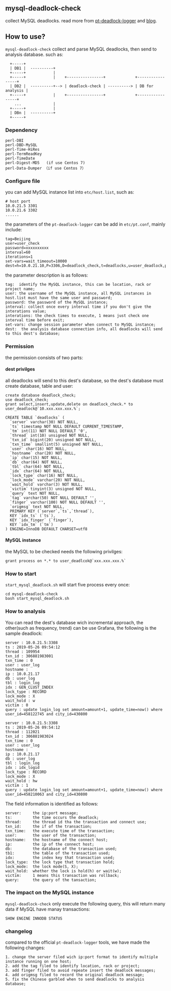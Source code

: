 ## mysql-deadlock-check

collect MySQL deadlocks. read more from [pt-deadlock-logger](https://www.percona.com/doc/percona-toolkit/3.0/pt-deadlock-logger.html) and [blog](https://blog.arstercz.com/%e6%9c%89%e6%95%88%e6%94%b6%e9%9b%86-mysql-%e7%9a%84%e6%ad%bb%e9%94%81%e4%bf%a1%e6%81%af/).

## How to use?

`mysql-deadlock-check` collect and parse MySQL deadlocks, then send to analysis database. such as:
```
  +-----+
  | DB1 |  ----------+
  +-----+            |
  +-----+            |    +----------------+             +-----------------+
  | DB2 |  ----------+--> | deadlock-check | ----------> | DB for analysis |
  +-----+            |    +----------------+             +-----------------+
    ...              |
  +-----+            |
  | DBn |  ----------+
  +-----+

```

### Dependency
```
perl-DBI
perl-DBD-MySQL
perl-Time-HiRes
perl-TermReadKey
perl-TimeDate
perl-Digest-MD5   (if use Centos 7)
perl-Data-Dumper （if use Centos 7）
```

### Configure file

you can add MySQL instance list into `etc/host.list`, such as:
```
# host port
10.0.21.5 3301
10.0.21.6 3302
......
```
the parameters of the `pt-deadlock-logger` can be add in `etc/pt.conf`, mainly include:
```
tag=Beijing
user=user_check
password=xxxxxxxxxx
interval=60
iterations=1
set-vars=wait_timeout=10000
dest=h=10.0.21.10,P=3306,D=deadlock_check,t=deadlocks,u=user_deadlock,p=xxxxxxxxx
```
the parameter description is as follows:
```
tag:  identify the MySQL instance, this can be location, rack or project name;
user: the username of the MySQL instance, all MySQL instances in host.list must have the same user and password;
password: the password of the MySQL instance;
interval: collect once every interval time if you don't give the interations value;
interations: the check times to execute, 1 means just check one interval time before exit;
set-vars: change session parameter when connect to MySQL instance;
dest:  the analysis database connection info, all deadlocks will send to this dest's database;
```

### Permission

the permission consists of two parts:

#### dest privilges
all deadlocks will send to this dest's database, so the dest's database must create database, table and user:
```
create database deadlock_check;
use deadlock_check;
grant select,insert,update,delete on deadlock_check.* to user_deadlock@`10.xxx.xxx.xxx.%`;

CREATE TABLE `deadlocks` (
  `server` varchar(30) NOT NULL,
  `ts` timestamp NOT NULL DEFAULT CURRENT_TIMESTAMP,
  `tm` int(11) NOT NULL DEFAULT '0',
  `thread` int(10) unsigned NOT NULL,
  `txn_id` bigint(20) unsigned NOT NULL,
  `txn_time` smallint(5) unsigned NOT NULL,
  `user` char(16) NOT NULL,
  `hostname` char(20) NOT NULL,
  `ip` char(15) NOT NULL,
  `db` char(64) NOT NULL,
  `tbl` char(64) NOT NULL,
  `idx` char(64) NOT NULL,
  `lock_type` char(16) NOT NULL,
  `lock_mode` varchar(20) NOT NULL,
  `wait_hold` varchar(3) NOT NULL,
  `victim` tinyint(3) unsigned NOT NULL,
  `query` text NOT NULL,
  `tag` varchar(50) NOT NULL DEFAULT '',
  `finger` varchar(100) NOT NULL DEFAULT '',
  `origmsg` text NOT NULL,
  PRIMARY KEY (`server`,`ts`,`thread`),
  KEY `idx_ts` (`ts`),
  KEY `idx_finger` (`finger`),
  KEY `idx_tm` (`tm`)
) ENGINE=InnoDB DEFAULT CHARSET=utf8
```

#### MySQL instance

the MySQL to be checked needs the following privilges:
```
grant process on *.* to user_deadlcok@`xxx.xxx.xxx.%`
```

### How to start

`start_mysql_deadlock.sh` will start five process every once:
```
cd mysql-deadlock-check
bash start_mysql_deadlock.sh
```

### How to analysis

You can read the dest's database wich incremental approach, the other(such as frequency, trend) can be use Grafana, the following is the sample deadlock:
```
server : 10.0.21.5:3308
ts : 2019-05-26 09:54:12
thread : 109954
txn_id : 306881983001
txn_time : 0
user : user_log
hostname :
ip : 10.0.21.17
db : user_log
tbl : login_log
idx : GEN_CLUST_INDEX
lock_type : RECORD
lock_mode : X
wait_hold : w
victim : 0
query : update login_log set amount=amount+1, update_time=now() where user_id=458122745 and city_id=430800

server : 10.0.21.5:3308
ts : 2019-05-26 09:54:12
thread : 112021
txn_id : 306881983024
txn_time : 0
user : user_log
hostname :
ip : 10.0.21.17
db : user_log
tbl : login_log
idx : idx_logid
lock_type : RECORD
lock_mode : X
wait_hold : hw
victim : 1
query : update login_log set amount=amount+1, update_time=now() where user_id=458210063 and city_id=430800
```
The field information is identified as follows:
```
server:     the ip:port message;
ts:         the time occurs the deadlock;
thread:     the thread id tha the transaction and connect use;
txn_id:     the if of the transaction;
txn_time:   the execute time of the transaction;
user:       the user of the transaction;
hostname:   the hostname of the connect host;
ip:         the ip of the connect host;
db:         the database of the transaction used;
tb1:        the table of the transaction used;
idx:        the index key that transaction used;
lock_type:  the lock type that transaction hold;
lock_mode:  the lock mode(S, X);
wait_hold:  whether the lock is hold(h) or wait(w);
victim:     1 means this transaction was rollback;
query:      the query of the tansaction;
```

### The impact on the MySQL instance

`mysql-deadlock-check` only execute the following query, this will return many data if MySQL have manay transactions:
```
SHOW ENGINE INNODB STATUS
```

### changelog

compared to the official `pt-deadlock-logger` tools, we have made the following changes:
```
1. change the server filed wich ip:port format to identify multiple instance running on one host;
2. add the tag filed to identify location, rack or project;
3. add finger filed to avoid repeate insert the deadlock messages;
4. add origmsg filed to record the original deadlock message;
5. fix the Chinese garbled when to send deadlocks to analysis database;
```
